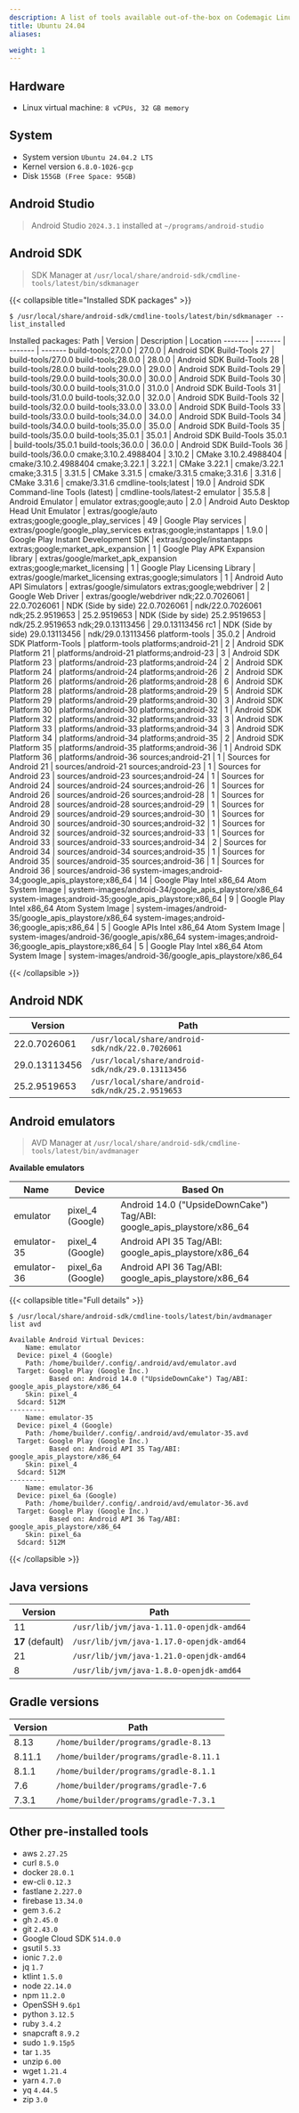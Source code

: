 ```yaml
---
description: A list of tools available out-of-the-box on Codemagic Linux Ubuntu 24.04
title: Ubuntu 24.04
aliases:

weight: 1
---
```



## Hardware

- Linux virtual machine: `8 vCPUs, 32 GB memory`


## System

- System version `Ubuntu 24.04.2 LTS`
- Kernel version `6.8.0-1026-gcp`
- Disk `155GB (Free Space: 95GB)`

## Android Studio

> Android Studio `2024.3.1` installed at `~/programs/android-studio`


## Android SDK

> SDK Manager at `/usr/local/share/android-sdk/cmdline-tools/latest/bin/sdkmanager`

{{< collapsible title="Installed SDK packages" >}}
```
$ /usr/local/share/android-sdk/cmdline-tools/latest/bin/sdkmanager --list_installed
```

Installed packages:
  Path                                                  | Version           | Description                                | Location
  -------                                               | -------           | -------                                    | -------
  build-tools;27.0.0                                    | 27.0.0            | Android SDK Build-Tools 27                 | build-tools/27.0.0
  build-tools;28.0.0                                    | 28.0.0            | Android SDK Build-Tools 28                 | build-tools/28.0.0
  build-tools;29.0.0                                    | 29.0.0            | Android SDK Build-Tools 29                 | build-tools/29.0.0
  build-tools;30.0.0                                    | 30.0.0            | Android SDK Build-Tools 30                 | build-tools/30.0.0
  build-tools;31.0.0                                    | 31.0.0            | Android SDK Build-Tools 31                 | build-tools/31.0.0
  build-tools;32.0.0                                    | 32.0.0            | Android SDK Build-Tools 32                 | build-tools/32.0.0
  build-tools;33.0.0                                    | 33.0.0            | Android SDK Build-Tools 33                 | build-tools/33.0.0
  build-tools;34.0.0                                    | 34.0.0            | Android SDK Build-Tools 34                 | build-tools/34.0.0
  build-tools;35.0.0                                    | 35.0.0            | Android SDK Build-Tools 35                 | build-tools/35.0.0
  build-tools;35.0.1                                    | 35.0.1            | Android SDK Build-Tools 35.0.1             | build-tools/35.0.1
  build-tools;36.0.0                                    | 36.0.0            | Android SDK Build-Tools 36                 | build-tools/36.0.0
  cmake;3.10.2.4988404                                  | 3.10.2            | CMake 3.10.2.4988404                       | cmake/3.10.2.4988404
  cmake;3.22.1                                          | 3.22.1            | CMake 3.22.1                               | cmake/3.22.1
  cmake;3.31.5                                          | 3.31.5            | CMake 3.31.5                               | cmake/3.31.5
  cmake;3.31.6                                          | 3.31.6            | CMake 3.31.6                               | cmake/3.31.6
  cmdline-tools;latest                                  | 19.0              | Android SDK Command-line Tools (latest)    | cmdline-tools/latest-2
  emulator                                              | 35.5.8            | Android Emulator                           | emulator
  extras;google;auto                                    | 2.0               | Android Auto Desktop Head Unit Emulator    | extras/google/auto
  extras;google;google_play_services                    | 49                | Google Play services                       | extras/google/google_play_services
  extras;google;instantapps                             | 1.9.0             | Google Play Instant Development SDK        | extras/google/instantapps
  extras;google;market_apk_expansion                    | 1                 | Google Play APK Expansion library          | extras/google/market_apk_expansion
  extras;google;market_licensing                        | 1                 | Google Play Licensing Library              | extras/google/market_licensing
  extras;google;simulators                              | 1                 | Android Auto API Simulators                | extras/google/simulators
  extras;google;webdriver                               | 2                 | Google Web Driver                          | extras/google/webdriver
  ndk;22.0.7026061                                      | 22.0.7026061      | NDK (Side by side) 22.0.7026061            | ndk/22.0.7026061
  ndk;25.2.9519653                                      | 25.2.9519653      | NDK (Side by side) 25.2.9519653            | ndk/25.2.9519653
  ndk;29.0.13113456                                     | 29.0.13113456 rc1 | NDK (Side by side) 29.0.13113456           | ndk/29.0.13113456
  platform-tools                                        | 35.0.2            | Android SDK Platform-Tools                 | platform-tools
  platforms;android-21                                  | 2                 | Android SDK Platform 21                    | platforms/android-21
  platforms;android-23                                  | 3                 | Android SDK Platform 23                    | platforms/android-23
  platforms;android-24                                  | 2                 | Android SDK Platform 24                    | platforms/android-24
  platforms;android-26                                  | 2                 | Android SDK Platform 26                    | platforms/android-26
  platforms;android-28                                  | 6                 | Android SDK Platform 28                    | platforms/android-28
  platforms;android-29                                  | 5                 | Android SDK Platform 29                    | platforms/android-29
  platforms;android-30                                  | 3                 | Android SDK Platform 30                    | platforms/android-30
  platforms;android-32                                  | 1                 | Android SDK Platform 32                    | platforms/android-32
  platforms;android-33                                  | 3                 | Android SDK Platform 33                    | platforms/android-33
  platforms;android-34                                  | 3                 | Android SDK Platform 34                    | platforms/android-34
  platforms;android-35                                  | 2                 | Android SDK Platform 35                    | platforms/android-35
  platforms;android-36                                  | 1                 | Android SDK Platform 36                    | platforms/android-36
  sources;android-21                                    | 1                 | Sources for Android 21                     | sources/android-21
  sources;android-23                                    | 1                 | Sources for Android 23                     | sources/android-23
  sources;android-24                                    | 1                 | Sources for Android 24                     | sources/android-24
  sources;android-26                                    | 1                 | Sources for Android 26                     | sources/android-26
  sources;android-28                                    | 1                 | Sources for Android 28                     | sources/android-28
  sources;android-29                                    | 1                 | Sources for Android 29                     | sources/android-29
  sources;android-30                                    | 1                 | Sources for Android 30                     | sources/android-30
  sources;android-32                                    | 1                 | Sources for Android 32                     | sources/android-32
  sources;android-33                                    | 1                 | Sources for Android 33                     | sources/android-33
  sources;android-34                                    | 2                 | Sources for Android 34                     | sources/android-34
  sources;android-35                                    | 1                 | Sources for Android 35                     | sources/android-35
  sources;android-36                                    | 1                 | Sources for Android 36                     | sources/android-36
  system-images;android-34;google_apis_playstore;x86_64 | 14                | Google Play Intel x86_64 Atom System Image | system-images/android-34/google_apis_playstore/x86_64
  system-images;android-35;google_apis_playstore;x86_64 | 9                 | Google Play Intel x86_64 Atom System Image | system-images/android-35/google_apis_playstore/x86_64
  system-images;android-36;google_apis;x86_64           | 5                 | Google APIs Intel x86_64 Atom System Image | system-images/android-36/google_apis/x86_64
  system-images;android-36;google_apis_playstore;x86_64 | 5                 | Google Play Intel x86_64 Atom System Image | system-images/android-36/google_apis_playstore/x86_64

{{< /collapsible >}}
            


## Android NDK

| **Version** | **Path** |
|---------|------|
| 22.0.7026061 | `/usr/local/share/android-sdk/ndk/22.0.7026061` |
| 29.0.13113456 | `/usr/local/share/android-sdk/ndk/29.0.13113456` |
| 25.2.9519653 | `/usr/local/share/android-sdk/ndk/25.2.9519653` |



## Android emulators

> AVD Manager at `/usr/local/share/android-sdk/cmdline-tools/latest/bin/avdmanager`

**Available emulators**

| **Name** | **Device** | **Based On** |
|------|--------|----------|
| emulator | pixel_4 (Google) | Android 14.0 ("UpsideDownCake") Tag/ABI: google_apis_playstore/x86_64 |
| emulator-35 | pixel_4 (Google) | Android API 35 Tag/ABI: google_apis_playstore/x86_64 |
| emulator-36 | pixel_6a (Google) | Android API 36 Tag/ABI: google_apis_playstore/x86_64 |


{{< collapsible title="Full details" >}}
```
$ /usr/local/share/android-sdk/cmdline-tools/latest/bin/avdmanager list avd

Available Android Virtual Devices:
    Name: emulator
  Device: pixel_4 (Google)
    Path: /home/builder/.config/.android/avd/emulator.avd
  Target: Google Play (Google Inc.)
          Based on: Android 14.0 ("UpsideDownCake") Tag/ABI: google_apis_playstore/x86_64
    Skin: pixel_4
  Sdcard: 512M
---------
    Name: emulator-35
  Device: pixel_4 (Google)
    Path: /home/builder/.config/.android/avd/emulator-35.avd
  Target: Google Play (Google Inc.)
          Based on: Android API 35 Tag/ABI: google_apis_playstore/x86_64
    Skin: pixel_4
  Sdcard: 512M
---------
    Name: emulator-36
  Device: pixel_6a (Google)
    Path: /home/builder/.config/.android/avd/emulator-36.avd
  Target: Google Play (Google Inc.)
          Based on: Android API 36 Tag/ABI: google_apis_playstore/x86_64
    Skin: pixel_6a
  Sdcard: 512M
```    
{{< /collapsible >}}


## Java versions

| **Version** | **Path** |
|-------------|----------|
| 11 | `/usr/lib/jvm/java-1.11.0-openjdk-amd64` |
| **17** (default) | `/usr/lib/jvm/java-1.17.0-openjdk-amd64` |
| 21 | `/usr/lib/jvm/java-1.21.0-openjdk-amd64` |
| 8 | `/usr/lib/jvm/java-1.8.0-openjdk-amd64` |



## Gradle versions

| **Version** | **Path** |
|---------|------|
| 8.13 | `/home/builder/programs/gradle-8.13` |
| 8.11.1 | `/home/builder/programs/gradle-8.11.1` |
| 8.1.1 | `/home/builder/programs/gradle-8.1.1` |
| 7.6 | `/home/builder/programs/gradle-7.6` |
| 7.3.1 | `/home/builder/programs/gradle-7.3.1` |



## Other pre-installed tools

- aws `2.27.25`
- curl `8.5.0`
- docker `28.0.1`
- ew-cli `0.12.3`
- fastlane `2.227.0`
- firebase `13.34.0`
- gem `3.6.2`
- gh `2.45.0`
- git `2.43.0`
- Google Cloud SDK `514.0.0`
- gsutil `5.33`
- ionic `7.2.0`
- jq `1.7`
- ktlint `1.5.0`
- node `22.14.0`
- npm `11.2.0`
- OpenSSH  `9.6p1`
- python `3.12.5`
- ruby `3.4.2`
- snapcraft  `8.9.2`
- sudo `1.9.15p5`
- tar `1.35`
- unzip `6.00`
- wget `1.21.4`
- yarn `4.7.0`
- yq `4.44.5`
- zip `3.0`
